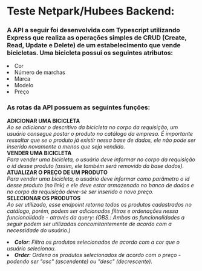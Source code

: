 # Teste Netpark/Hubees Backend:

### A API a seguir foi desenvolvida com Typescript utilizando Express que realiza as operações simples de CRUD (Create, Read, Update e Delete) de um estabelecimento que vende bicicletas. Uma bicicleta possui os seguintes atributos:

<li>Cor</li>
<li>Número de marchas</li>
<li>Marca</li>
<li>Modelo</li>
<li>Preço</li>

### As rotas da API possuem as seguintes funções:

<strong>ADICIONAR UMA BICICLETA</strong>
</br>
<em>Ao se adicionar o descritivo da bicicleta no corpo da requisição, um usuário consegue postar o produto no catálogo da empresa. É importante ressaltar que se o produto já existir nessa base de dados, ele não pode ser inserido novamente a menos que seja vendido.</em>
</br>
<strong>VENDER UMA BICICLETA</strong>
</br>
<em>Para vender uma bicicleta, o usuário deve informar no corpo da requisição o id desse produto (assim, ele também será removido da base dados).</em>
</br>
<strong>ATUALIZAR O PREÇO DE UM PRODUTO</strong>
</br>
<em>Para vender uma bicicleta, o usuário deve informar como parâmetro o id desse produto (no link) e ele deve estar armazenado no banco de dados e no corpo da requisição deve-se ser inserido o novo preço.</em>
</br>
<strong>SELECIONAR OS PRODUTOS</strong>
</br>
<em>Ao ser utilizado, esse endpoint retorna todos os produtos cadastrados no catálogo, porém, podem ser adicionados filtros e ordenações nessa funcionalidade - através da query: (OBS.: Ambas as funcionalidades a seguir podem ser utilizadas concomitantemente de acordo com a necessidade do usuário.)
<li><strong>Color</strong>: Filtra os produtos selecionados de acordo com a cor que o usuário selecionou.</li>
<li><strong>Order</strong>: Ordena os produtos selecionados de acordo com o preço - podendo ser "asc" (ascendente) ou "desc" (decrescente).</li>

